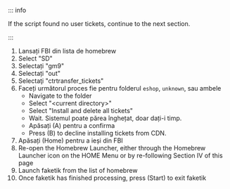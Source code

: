 ::: info

If the script found no user tickets, continue to the next section.

:::

1. Lansați FBI din lista de homebrew
2. Select "SD"
3. Selectați "gm9"
4. Selectați "out"
5. Selectaţi "ctrtransfer_tickets"
6. Faceți următorul proces fie pentru folderul `eshop`, `unknown`, sau ambele
   - Navigate to the folder
   - Select "\<current directory>"
   - Select "Install and delete all tickets"
   - Wait. Sistemul poate părea înghețat, doar dați-i timp.
   - Apăsați (A) pentru a confirma
   - Press (B) to decline installing tickets from CDN.
7. Apăsați (Home) pentru a ieși din FBI
8. Re-open the Homebrew Launcher, either through the Homebrew Launcher icon on the HOME Menu or by re-following Section IV of this page
9. Launch faketik from the list of homebrew
10. Once faketik has finished processing, press (Start) to exit faketik
